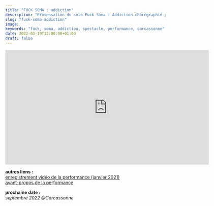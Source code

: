 ```yaml
---
title: "FUCK SOMA : addiction"
description: "Présensation du solo Fuck Soma : Addiction chorégraphié par Mehdi Mojahid"
slug: "fuck-soma-addiction"
image:
keywords: "fuck, soma, addiction, spectacle, performance, carcassonne"
date: 2022-03-19T12:00:00+01:00
draft: false
---
```


<iframe title="vimeo-player" src="https://player.vimeo.com/video/513411355?h=c9421e9bb7" width="640" height="360" frameborder="0" allowfullscreen></iframe>  

**autres liens :**  
[enregistrement vidéo de la performance (janvier 2021)](https://vimeo.com/513394587)  
[avant-propos de la performance](/fucksoma1-avantpropos-site.pdf)

**prochaine date :**  
*septembre 2022 @Carcassonne*